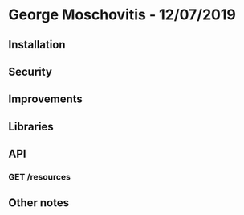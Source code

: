 # George Moschovitis - 12/07/2019

## Installation

## Security

## Improvements

## Libraries

## API

### GET /resources

## Other notes
